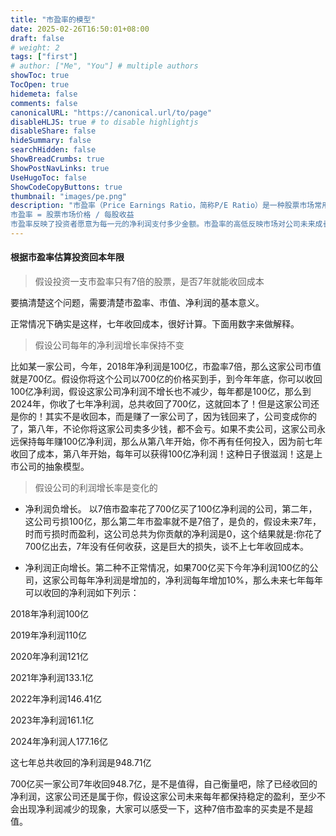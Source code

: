 ```yaml
---
title: "市盈率的模型"
date: 2025-02-26T16:50:01+08:00
draft: false
# weight: 2
tags: ["first"]
# author: ["Me", "You"] # multiple authors
showToc: true
TocOpen: true
hidemeta: false
comments: false
canonicalURL: "https://canonical.url/to/page"
disableHLJS: true # to disable highlightjs
disableShare: false
hideSummary: false
searchHidden: false
ShowBreadCrumbs: true
ShowPostNavLinks: true
UseHugoToc: false
ShowCodeCopyButtons: true
thumbnail: "images/pe.png"
description: "市盈率（Price Earnings Ratio，简称P/E Ratio）是一种股票市场常用的指标，用于评估股票的价值和投资者的预期回报。市盈率是股票市场价格与其每股收益的比率，计算公式为：
市盈率 = 股票市场价格 / 每股收益
市盈率反映了投资者愿意为每一元的净利润支付多少金额。市盈率的高低反映市场对公司未来成长的预期、公司所在行业的性质、以及整体经济环境等因素。"
---
```




#### 根据市盈率估算投资回本年限

> 假设投资一支市盈率只有7倍的股票，是否7年就能收回成本



要搞清楚这个问题，需要清楚市盈率、市值、净利润的基本意义。

正常情况下确实是这样，七年收回成本，很好计算。下面用数字来做解释。

> 假设公司每年的净利润增长率保持不变

比如某一家公司，今年，2018年净利润是100亿，市盈率7倍，那么这家公司市值就是700亿。假设你将这个公司以700亿的价格买到手，到今年年底，你可以收回100亿净利润，假设这家公司净利润不增长也不减少，每年都是100亿，那么到2024年，你收了七年净利润，总共收回了700亿，这就回本了！但是这家公司还是你的！其实不是收回本，而是赚了一家公司了，因为钱回来了，公司变成你的了，第八年，不论你将这家公司卖多少钱，都不会亏。如果不卖公司，这家公司永远保持每年赚100亿净利润，那么从第八年开始，你不再有任何投入，因为前七年收回了成本，第八年开始，每年可以获得100亿净利润！这种日子很滋润！这是上市公司的抽象模型。

>  假设公司的利润增长率是变化的

* 净利润负增长。 以7倍市盈率花了700亿买了100亿净利润的公司，第二年，这公司亏损100亿，那么第二年市盈率就不是7倍了，是负的，假设未来7年，时而亏损时而盈利，这公司总共为你贡献的净利润是0，这个结果就是:你花了700亿出去，7年没有任何收获，这是巨大的损失，谈不上七年收回成本。

* 净利润正向增长。第二种不正常情况，如果700亿买下今年净利润100亿的公司，这家公司每年净利润是增加的，净利润每年增加10%，那么未来七年每年可以收回的净利润如下列示：

2018年净利润100亿

2019年净利润110亿

2020年净利润121亿

2021年净利润133.1亿

2022年净利润146.41亿

2023年净利润161.1亿

2024年净利润人177.16亿

这七年总共收回的净利润是948.71亿

700亿买一家公司7年收回948.7亿，是不是值得，自己衡量吧，除了已经收回的净利润，这家公司还是属于你，假设这家公司未来每年都保持稳定的盈利，至少不会出现净利润减少的现象，大家可以感受一下，这种7倍市盈率的买卖是不是超值。

